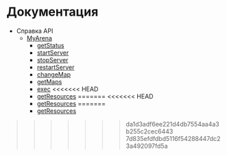 # Документация

* Справка API
  * [MyArena](api-reference/myarena.md)
    * [getStatus](api-reference/getStatus.md)
    * [startServer](api-reference/startServer.md)
    * [stopServer](api-reference/stopServer.md)
    * [restartServer](api-reference/restartServer.md)
    * [changeMap](api-reference/changeMap.md)
    * [getMaps](api-reference/getMaps.md)
    * [exec](api-reference/exec.md)
<<<<<<< HEAD
    * [getResources](api-reference/getResources.md)
=======
<<<<<<< HEAD
    * [getResources](api-reference/getResources.md)
=======
    * [getResources](api-reference/getResources.md)
>>>>>>> da1d3adf6ee221d4db7554aa4a3b255c2cec6443
>>>>>>> 7d835efdfdbd5116f54288447dc23a492097fd5a
